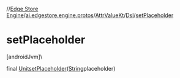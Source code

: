 //[Edge Store Engine](../../../../index.md)/[ai.edgestore.engine.protos](../../index.md)/[AttrValueKt](../index.md)/[Dsl](index.md)/[setPlaceholder](set-placeholder.md)

# setPlaceholder

[androidJvm]\

final [Unit](https://kotlinlang.org/api/latest/jvm/stdlib/kotlin/-unit/index.html)[setPlaceholder](set-placeholder.md)([String](https://developer.android.com/reference/kotlin/java/lang/String.html)placeholder)
